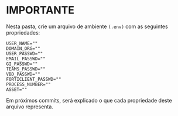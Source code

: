 # IMPORTANTE

Nesta pasta, crie um arquivo de ambiente ```(.env)``` com as seguintes propriedades:
```
USER_NAME=""
DOMAIN_ORG=""
USER_PASSWD=""
EMAIL_PASSWD=""
GI_PASSWD=""
TEAMS_PASSWD=""
VBD_PASSWD=""
FORTICLIENT_PASSWD=""
PROCESS_NUMBER=""
ASSET=""
```

Em próximos commits, será explicado o que cada propriedade deste arquivo representa.
